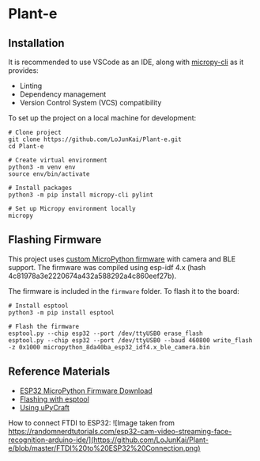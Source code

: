 # Plant-e

## Installation

It is recommended to use VSCode as an IDE, along with [micropy-cli](https://github.com/BradenM/micropy-cli) as it provides:

* Linting
* Dependency management
* Version Control System (VCS) compatibility

To set up the project on a local machine for development:

```
# Clone project
git clone https://github.com/LoJunKai/Plant-e.git
cd Plant-e

# Create virtual environment
python3 -m venv env
source env/bin/activate

# Install packages
python3 -m pip install micropy-cli pylint

# Set up Micropy environment locally
micropy
```

## Flashing Firmware

This project uses [custom MicroPython firmware](https://github.com/melvinkokxw/micropython) with camera and BLE support. The firmware was compiled using esp-idf 4.x (hash 4c81978a3e2220674a432a588292a4c860eef27b).

The firmware is included in the `firmware` folder. To flash it to the board:

```
# Install esptool
python3 -m pip install esptool

# Flash the firmware
esptool.py --chip esp32 --port /dev/ttyUSB0 erase_flash
esptool.py --chip esp32 --port /dev/ttyUSB0 --baud 460800 write_flash -z 0x1000 micropython_8da40ba_esp32_idf4.x_ble_camera.bin
```

## Reference Materials

- [ESP32 MicroPython Firmware Download](https://micropython.org/download/esp32/)
- [Flashing with esptool](https://randomnerdtutorials.com/flashing-micropython-firmware-esptool-py-esp32-esp8266/)
- [Using uPyCraft](https://randomnerdtutorials.com/getting-started-micropython-esp32-esp8266/)

How to connect FTDI to ESP32:
![Image taken from https://randomnerdtutorials.com/esp32-cam-video-streaming-face-recognition-arduino-ide/](https://github.com/LoJunKai/Plant-e/blob/master/FTDI%20to%20ESP32%20Connection.png)
